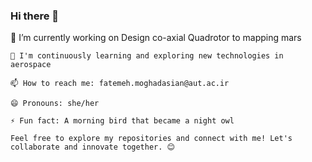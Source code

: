 ### Hi there 👋

<!--
**nimbusfbutterfly/nimbusfbutterfly** is a ✨ _special_ ✨ repository because its `README.md` (this file) appears on your GitHub profile.

Here are some ideas to get you started:

--> 🔭 I’m currently working on Design co-axial Quadrotor to mapping mars

    🌱 I'm continuously learning and exploring new technologies in aerospace
    
    📫 How to reach me: fatemeh.moghadasian@aut.ac.ir
    
    😄 Pronouns: she/her
    
    ⚡ Fun fact: A morning bird that became a night owl

    Feel free to explore my repositories and connect with me! Let's collaborate and innovate together. 😊
